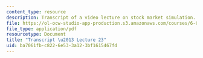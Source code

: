 ```yaml
---
content_type: resource
description: Transcript of a video lecture on stock market simulation.
file: https://ol-ocw-studio-app-production.s3.amazonaws.com/courses/6-00-introduction-to-computer-science-and-programming-fall-2008/ba7061fbc8226e533a123bf1615467fd_6-00F08-L23.pdf
file_type: application/pdf
resourcetype: Document
title: "Transcript \u2013 Lecture 23"
uid: ba7061fb-c822-6e53-3a12-3bf1615467fd
---
```

